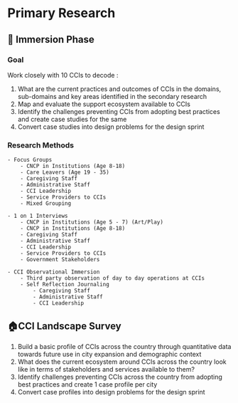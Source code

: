 # Primary Research
## 💬 Immersion Phase
### Goal
Work closely with 10 CCIs  to decode : 
1. What are the current practices and outcomes of  CCIs in the domains, sub-domains and key areas identified in the secondary research
2. Map and evaluate the support ecosystem available to CCIs
3. Identify the challenges preventing CCIs from adopting best practices and create case studies for the same
4. Convert case studies into design problems for the design sprint

### Research Methods

```co
- Focus Groups  
	- CNCP in Institutions (Age 8-18)
	- Care Leavers (Age 19 - 35)
	- Caregiving Staff
	- Administrative Staff
	- CCI Leadership
	- Service Providers to CCIs
	- Mixed Grouping
```
```co
- 1 on 1 Interviews
	- CNCP in Institutions (Age 5 - 7) (Art/Play)
	- CNCP in Institutions (Age 8-18)
	- Caregiving Staff
	- Administrative Staff
	- CCI Leadership
	- Service Providers to CCIs
	- Government Stakeholders
```
```co
- CCI Observational Immersion
	- Third party observation of day to day operations at CCIs 
	- Self Reflection Journaling 
		- Caregiving Staff
		- Administrative Staff
		- CCI Leadership
```

## 🏠CCI Landscape Survey
1. Build a basic profile of CCIs across the country through quantitative data towards future use in city expansion and demographic context
2. What does the current ecosystem around CCIs across the country look like in terms of stakeholders and services available to them? 
3. Identify challenges preventing CCIs across the country from adopting best practices and create 1 case profile per city 
4. Convert case profiles into design problems for the design sprint
